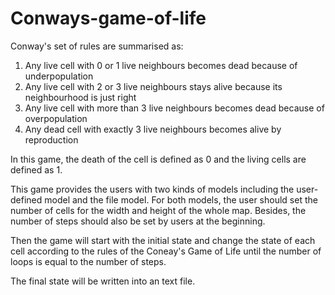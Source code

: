 # Conways-game-of-life


Conway's set of rules are summarised as:
1. Any live cell with 0 or 1 live neighbours becomes dead because of underpopulation
2. Any live cell with 2 or 3 live neighbours stays alive because its neighbourhood is just right
3. Any live cell with more than 3 live neighbours becomes dead because of overpopulation
4. Any dead cell with exactly 3 live neighbours becomes alive by reproduction


In this game, the death of the cell is defined as 0 and the living cells are defined as 1.

This game provides the users with two kinds of models including the user-defined model and the file model.
For both models, the user should set the number of cells for the width and height of the whole map.
Besides, the number of steps should also be set by users at the beginning.

Then the game will start with the initial state and change the state of each cell according to the rules of the Coneay's Game of Life until the number of loops is equal to the number of steps.

The final state will be written into an text file.

